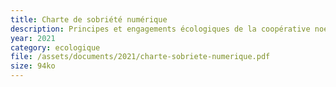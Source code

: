 ```yaml
---
title: Charte de sobriété numérique
description: Principes et engagements écologiques de la coopérative noesya.
year: 2021
category: ecologique
file: /assets/documents/2021/charte-sobriete-numerique.pdf
size: 94ko
---
```

